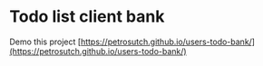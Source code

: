 # Todo list client bank
Demo this project [https://petrosutch.github.io/users-todo-bank/](https://petrosutch.github.io/users-todo-bank/)
